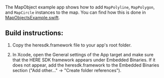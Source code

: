 The MapObject example app shows how to add `MapPolyline`, `MapPolygon`, and `MapCircle` instances to the map. You can find how this is done in [MapObjectsExample.swift](guides/ios/markdown/en-US/examples/MapObjects/MapObjects/MapObjectsExample.swift).

Build instructions:
-------------------

1) Copy the heresdk.framework file to your app's root folder.

2) In Xcode, open the General settings of the App target and make sure that the HERE SDK framework appears under Embedded Binaries. If it does not appear, add the heresdk.framework to the Embedded Binaries section ("Add other..." -> "Create folder references").
